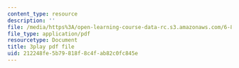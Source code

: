 ```yaml
---
content_type: resource
description: ''
file: /media/https%3A/open-learning-course-data-rc.s3.amazonaws.com/6-858-computer-systems-security-fall-2014/212248fe5b79818f8c4fab82c0fc845e_xSQxaie_h1o.pdf
file_type: application/pdf
resourcetype: Document
title: 3play pdf file
uid: 212248fe-5b79-818f-8c4f-ab82c0fc845e
---
```

